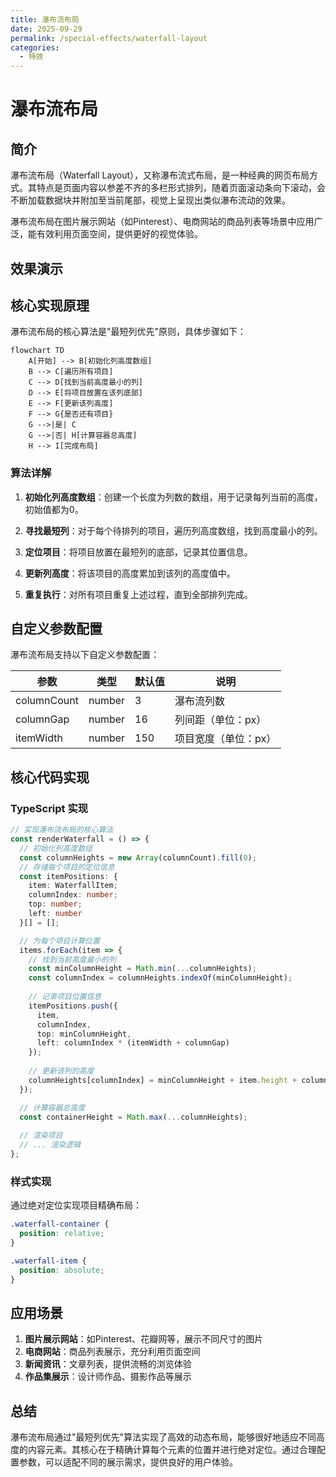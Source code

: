```yaml
---
title: 瀑布流布局
date: 2025-09-29
permalink: /special-effects/waterfall-layout
categories:
  - 特效
---
```


# 瀑布流布局

## 简介

瀑布流布局（Waterfall Layout），又称瀑布流式布局，是一种经典的网页布局方式。其特点是页面内容以参差不齐的多栏形式排列，随着页面滚动条向下滚动，会不断加载数据块并附加至当前尾部，视觉上呈现出类似瀑布流动的效果。

瀑布流布局在图片展示网站（如Pinterest）、电商网站的商品列表等场景中应用广泛，能有效利用页面空间，提供更好的视觉体验。

## 效果演示

<demo react="react/WaterfallLayout/index.tsx" />

## 核心实现原理

瀑布流布局的核心算法是"最短列优先"原则，具体步骤如下：

```mermaid
flowchart TD
    A[开始] --> B[初始化列高度数组]
    B --> C[遍历所有项目]
    C --> D[找到当前高度最小的列]
    D --> E[将项目放置在该列底部]
    E --> F[更新该列高度]
    F --> G{是否还有项目}
    G -->|是| C
    G -->|否| H[计算容器总高度]
    H --> I[完成布局]
```

### 算法详解

1. **初始化列高度数组**：创建一个长度为列数的数组，用于记录每列当前的高度，初始值都为0。

2. **寻找最短列**：对于每个待排列的项目，遍历列高度数组，找到高度最小的列。

3. **定位项目**：将项目放置在最短列的底部，记录其位置信息。

4. **更新列高度**：将该项目的高度累加到该列的高度值中。

5. **重复执行**：对所有项目重复上述过程，直到全部排列完成。

## 自定义参数配置

瀑布流布局支持以下自定义参数配置：

| 参数 | 类型 | 默认值 | 说明 |
|------|------|--------|------|
| columnCount | number | 3 | 瀑布流列数 |
| columnGap | number | 16 | 列间距（单位：px） |
| itemWidth | number | 150 | 项目宽度（单位：px） |

## 核心代码实现

### TypeScript 实现

```typescript
// 实现瀑布流布局的核心算法
const renderWaterfall = () => {
  // 初始化列高度数组
  const columnHeights = new Array(columnCount).fill(0);
  // 存储每个项目的定位信息
  const itemPositions: { 
    item: WaterfallItem; 
    columnIndex: number; 
    top: number; 
    left: number 
  }[] = [];

  // 为每个项目计算位置
  items.forEach(item => {
    // 找到当前高度最小的列
    const minColumnHeight = Math.min(...columnHeights);
    const columnIndex = columnHeights.indexOf(minColumnHeight);
    
    // 记录项目位置信息
    itemPositions.push({
      item,
      columnIndex,
      top: minColumnHeight,
      left: columnIndex * (itemWidth + columnGap)
    });
    
    // 更新该列的高度
    columnHeights[columnIndex] = minColumnHeight + item.height + columnGap;
  });

  // 计算容器总高度
  const containerHeight = Math.max(...columnHeights);
  
  // 渲染项目
  // ... 渲染逻辑
};
```

### 样式实现

通过绝对定位实现项目精确布局：

```css
.waterfall-container {
  position: relative;
}

.waterfall-item {
  position: absolute;
}
```

## 应用场景

1. **图片展示网站**：如Pinterest、花瓣网等，展示不同尺寸的图片
2. **电商网站**：商品列表展示，充分利用页面空间
3. **新闻资讯**：文章列表，提供流畅的浏览体验
4. **作品集展示**：设计师作品、摄影作品等展示

## 总结

瀑布流布局通过"最短列优先"算法实现了高效的动态布局，能够很好地适应不同高度的内容元素。其核心在于精确计算每个元素的位置并进行绝对定位。通过合理配置参数，可以适配不同的展示需求，提供良好的用户体验。